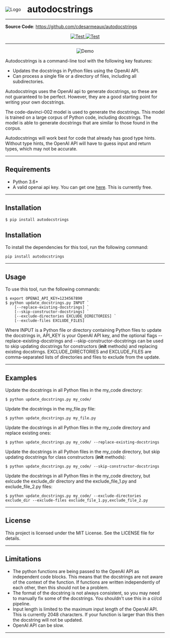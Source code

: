 

<div style="display: flex; align-items: center; margin-bottom: 10px; margin-top: 10px">
  <img src="https://storage.googleapis.com/cdesarmeaux_autodocstrings/autotocstrings_logo.png" alt="Logo" style="margin-right: 20px;">
  <h1 style="margin: 0; border: 0;">autodocstrings</h1>
</div>

---

**Source Code**: <a href="https://github.com/cdesarmeaux/autodocstrings" target="_blank">https://github.com/cdesarmeaux/autodocstrings</a>

<p align="center">
<a href="https://github.com/cdesarmeaux/autodocstrings/actions/workflows/run_tests_and_report.yml" target="_blank">
    <img src="https://github.com/cdesarmeaux/autodocstrings/actions/workflows/run_tests_and_report.yml/badge.svg" alt="Test">
</a>
<a href="https://github.com/cdesarmeaux/autodocstrings/actions/workflows/tag_and_release_package.yml" target="_blank">
    <img src="https://github.com/cdesarmeaux/autodocstrings/actions/workflows/tag_and_release_package.yml/badge.svg" alt="Test">
</a>
</p>


---

<p align="center">
<img src="https://storage.googleapis.com/cdesarmeaux_autodocstrings/demo.gif" alt="Demo">
</p>

Autodocstrings is a command-line tool with the following key features:

* Updates the docstrings in Python files using the OpenAI API.
* Can process a single file or a directory of files, including all subdirectories.

Autodocstrings uses the OpenAI api to generate docstrings, so these are not guaranteed to be perfect. However, they are a good starting point for writing your own docstrings.

The code-davinci-002 model is used to generate the docstrings. This model is trained on a large corpus of Python code, including docstrings. The model is able to generate docstrings that are similar to those found in the corpus.

Autodocstrings will work best for code that already has good type hints. Without type hints, the OpenAI API will have to guess input and return types, which may not be accurate.

---

## Requirements

* Python 3.6+
* A valid openai api key. You can get one [here](https://beta.openai.com/docs/api-reference/authentication). This is currently free.

---

## Installation

<div class="termy">

```console
$ pip install autodocstrings
```

</div>

## Installation
To install the dependencies for this tool, run the following command:

`pip install autodocstrings`

---
## Usage
To use this tool, run the following commands:

<div class="termy">

```console
$ export OPENAI_API_KEY=1234567890
$ python update_docstrings.py INPUT `       
    [--replace-existing-docstrings] `
    [--skip-constructor-docstrings] `
    [--exclude-directories EXCLUDE_DIRECTORIES] `
    [--exclude-files EXCLUDE_FILES]
```

</div>

Where INPUT is a Python file or directory containing Python files to update the docstrings in, API_KEY is your OpenAI API key, and the optional flags --replace-existing-docstrings and --skip-constructor-docstrings can be used to skip updating docstrings for constructors (__init__ methods) and replacing existing docstirngs. EXCLUDE_DIRECTORIES and EXCLUDE_FILES are comma-separated lists of directories and files to exclude from the update.

---
## Examples
Update the docstrings in all Python files in the my_code directory:

<div class="termy">

```console
$ python update_docstrings.py my_code/
```

</div>

Update the docstrings in the my_file.py file:

<div class="termy">

```console
$ python update_docstrings.py my_file.py
```

</div>

Update the docstrings in all Python files in the my_code directory and replace existing ones:

<div class="termy">

```console
$ python update_docstrings.py my_code/ --replace-existing-docstrings
```

</div>

Update the docstrings in all Python files in the my_code directory, but skip updating docstrings for class constructors (__init__ methods):

<div class="termy">

```console
$ python update_docstrings.py my_code/ --skip-constructor-docstrings
```

</div>

Update the docstrings in all Python files in the my_code directory, but exlcude the exclude_dir directory and the exclude_file_1.py and exclude_file_2.py files:

<div class="termy">

```console
$ python update_docstrings.py my_code/ --exclude-directories exclude_dir --exclude-files exclude_file_1.py,exclude_file_2.py
```

</div>

---
## License
This project is licensed under the MIT License. See the LICENSE file for details.

---
## Limitations

* The python functions are being passed to the OpenAI API as independent code blocks. This means that the docstrings are not aware of the context of the function. If functions are written independently of each other, then this should not be a problem.
* The format of the docstring is not always consistent, so you may need to manually fix some of the docstrings. You shouldn't use this in a ci/cd pipeline.
* Input length is limited to the maximum input length of the OpenAI API. This is currently 2048 characters. If your function is larger than this then the docstring will not be updated.
* OpenAI API can be slow.

---
